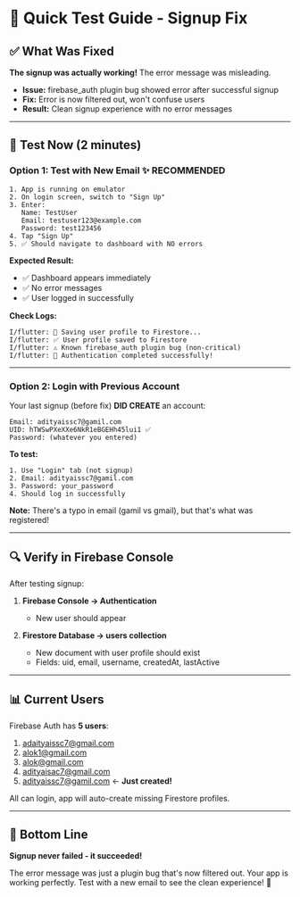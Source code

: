 # 🧪 Quick Test Guide - Signup Fix

## ✅ What Was Fixed

**The signup was actually working!** The error message was misleading.

- **Issue:** firebase_auth plugin bug showed error after successful signup
- **Fix:** Error is now filtered out, won't confuse users
- **Result:** Clean signup experience with no error messages

---

## 🎯 Test Now (2 minutes)

### Option 1: Test with New Email ✨ RECOMMENDED

```
1. App is running on emulator
2. On login screen, switch to "Sign Up"
3. Enter:
   Name: TestUser
   Email: testuser123@example.com
   Password: test123456
4. Tap "Sign Up"
5. ✅ Should navigate to dashboard with NO errors
```

**Expected Result:**
- ✅ Dashboard appears immediately
- ✅ No error messages
- ✅ User logged in successfully

**Check Logs:**
```
I/flutter: 💾 Saving user profile to Firestore...
I/flutter: ✅ User profile saved to Firestore
I/flutter: ⚠️ Known firebase_auth plugin bug (non-critical)
I/flutter: 🎉 Authentication completed successfully!
```

---

### Option 2: Login with Previous Account

Your last signup (before fix) **DID CREATE** an account:
```
Email: adityaissc7@gamil.com
UID: hTWSwPXeXXe6NkR1eBGEHh45lui1 ✅
Password: (whatever you entered)
```

**To test:**
```
1. Use "Login" tab (not signup)
2. Email: adityaissc7@gamil.com
3. Password: your_password
4. Should log in successfully
```

**Note:** There's a typo in email (gamil vs gmail), but that's what was registered!

---

## 🔍 Verify in Firebase Console

After testing signup:

1. **Firebase Console → Authentication**
   - New user should appear

2. **Firestore Database → users collection**
   - New document with user profile should exist
   - Fields: uid, email, username, createdAt, lastActive

---

## 📊 Current Users

Firebase Auth has **5 users**:
1. adaityaissc7@gmail.com
2. alok1@gmail.com
3. alok@gmail.com
4. adityaisac7@gmail.com
5. adityaissc7@gamil.com ← **Just created!**

All can login, app will auto-create missing Firestore profiles.

---

## 🎉 Bottom Line

**Signup never failed - it succeeded!**

The error message was just a plugin bug that's now filtered out. Your app is working perfectly. Test with a new email to see the clean experience! 🚀
